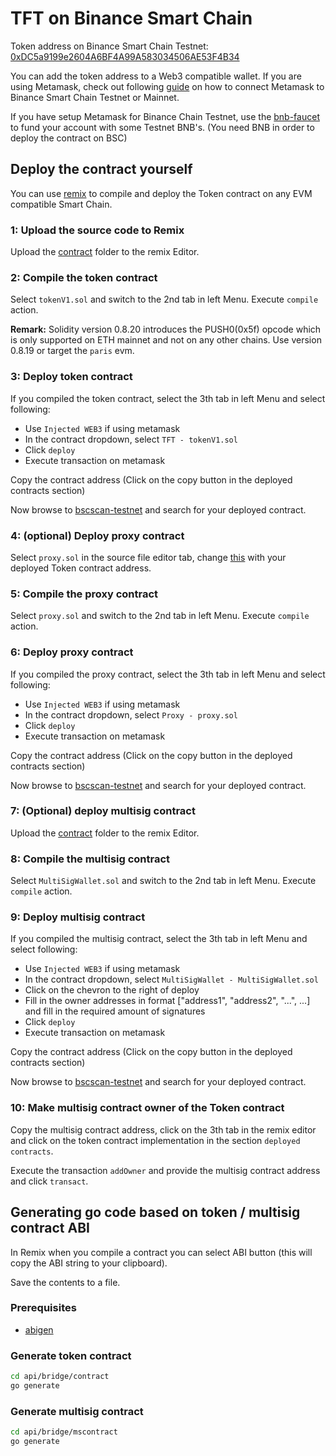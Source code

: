 # TFT on Binance Smart Chain

Token address on Binance Smart Chain Testnet: [0xDC5a9199e2604A6BF4A99A583034506AE53F4B34](https://testnet.bscscan.com/address/0xDC5a9199e2604A6BF4A99A583034506AE53F4B34)

You can add the token address to a Web3 compatible wallet. If you are using Metamask, check out following [guide](https://academy.binance.com/en/articles/connecting-metamask-to-binance-smart-chain) on how to connect Metamask to Binance Smart Chain Testnet or Mainnet.

If you have setup Metamask for Binance Chain Testnet, use the [bnb-faucet](https://testnet.binance.org/faucet-smart) to fund your account with some Testnet BNB's.
(You need BNB in order to deploy the contract on BSC)

## Deploy the contract yourself

You can use [remix](https://remix.ethereum.org/#optimize=false&runs=200&evmVersion=null&version=soljson-v0.8.3+commit.8d00100c.js) to compile and deploy the Token contract on any EVM compatible Smart Chain.

### 1: Upload the source code to Remix

Upload the [contract](../solidity/contract) folder to the remix Editor.

### 2: Compile the token contract

Select `tokenV1.sol` and switch to the 2nd tab in left Menu. Execute `compile` action.

**Remark:** Solidity version 0.8.20 introduces the PUSH0(0x5f) opcode which is only supported on ETH mainnet and not on any other chains. Use version 0.8.19 or target the `paris` evm.

### 3: Deploy token contract

If you compiled the token contract, select the 3th tab in left Menu and select following:

- Use `Injected WEB3` if using metamask
- In the contract dropdown, select `TFT - tokenV1.sol`
- Click `deploy`
- Execute transaction on metamask

Copy the contract address (Click on the copy button in the deployed contracts section)

Now browse to [bscscan-testnet](https://testnet.bscscan.com/) and search for your deployed contract.

### 4: (optional) Deploy proxy contract

Select `proxy.sol` in the source file editor tab, change [this](../solidity/contract/proxy.sol#L30) with your deployed Token contract address.

### 5: Compile the proxy contract

Select `proxy.sol` and switch to the 2nd tab in left Menu. Execute `compile` action.

### 6: Deploy proxy contract

If you compiled the proxy contract, select the 3th tab in left Menu and select following:

- Use `Injected WEB3` if using metamask
- In the contract dropdown, select `Proxy - proxy.sol`
- Click `deploy`
- Execute transaction on metamask

Copy the contract address (Click on the copy button in the deployed contracts section)

Now browse to [bscscan-testnet](https://testnet.bscscan.com/) and search for your deployed contract.

### 7: (Optional) deploy multisig contract

Upload the [contract](../solidity/multisig) folder to the remix Editor.

### 8: Compile the multisig contract

Select `MultiSigWallet.sol` and switch to the 2nd tab in left Menu. Execute `compile` action.

### 9: Deploy multisig contract

If you compiled the multisig contract, select the 3th tab in left Menu and select following:

- Use `Injected WEB3` if using metamask
- In the contract dropdown, select `MultiSigWallet - MultiSigWallet.sol`
- Click on the chevron to the right of deploy
- Fill in the owner addresses in format ["address1", "address2", "...", ...] and fill in the required amount of signatures
- Click `deploy`
- Execute transaction on metamask

Copy the contract address (Click on the copy button in the deployed contracts section)

Now browse to [bscscan-testnet](https://testnet.bscscan.com/) and search for your deployed contract.

### 10: Make multisig contract owner of the Token contract

Copy the multisig contract address, click on the 3th tab in the remix editor and click on the token contract implementation in the section `deployed contracts`.

Execute the transaction `addOwner` and provide the multisig contract address and click `transact`.

## Generating go code based on token / multisig contract ABI

In Remix when you compile a contract you can select ABI button (this will copy the ABI string to your clipboard).

Save the contents to a file.

### Prerequisites

- [abigen](https://github.com/binance-chain/bsc#building-the-source)

### Generate token contract

```sh
cd api/bridge/contract
go generate
```

### Generate multisig contract

```sh
cd api/bridge/mscontract
go generate
```
